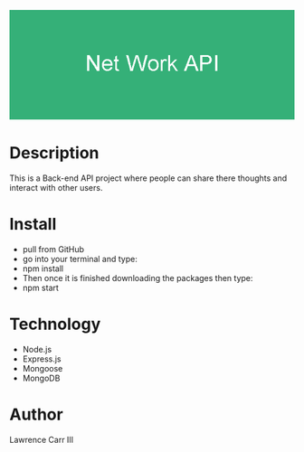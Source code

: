 
![Banner](./utils/Net_Work_API.png)
# Description 
This is a Back-end API project where people can share there thoughts and interact with other users.

# Install
* pull from GitHub
* go into your terminal and type:
* npm install
* Then once it is finished downloading the packages then type:
* npm start

# Technology
* Node.js
* Express.js
* Mongoose
* MongoDB

# Author
Lawrence Carr III